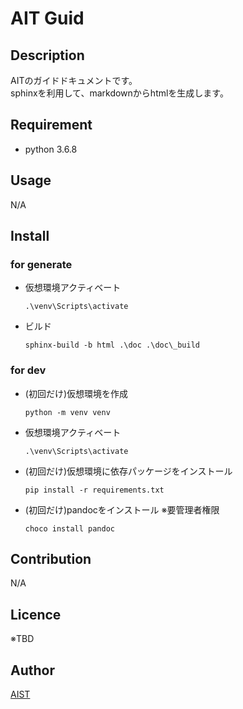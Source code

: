 # AIT Guid

## Description

AITのガイドドキュメントです。  
sphinxを利用して、markdownからhtmlを生成します。  

## Requirement

* python 3.6.8

## Usage

N/A

## Install

### for generate

* 仮想環境アクティベート

    ```
    .\venv\Scripts\activate
    ```

* ビルド

    ```
    sphinx-build -b html .\doc .\doc\_build
    ```

### for dev

* (初回だけ)仮想環境を作成

    ```
    python -m venv venv
    ```

* 仮想環境アクティベート

    ```
    .\venv\Scripts\activate
    ```

* (初回だけ)仮想環境に依存パッケージをインストール

    ```
    pip install -r requirements.txt
    ```

* (初回だけ)pandocをインストール ※要管理者権限

    ```
    choco install pandoc
    ```

## Contribution

N/A

## Licence

※TBD  

<!--
[MIT](https://github.com/tcnksm/tool/blob/master/LICENCE)
-->

## Author

[AIST](https://www.aist.go.jp/)

